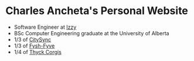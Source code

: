 # Charles Ancheta's Personal Website

- Software Engineer at [Izzy](https://www.izzyplatform.com/)
- BSc Computer Engineering graduate at the University of Alberta
- 1/3 of [CitySync](https://citysync.ca)
- 1/3 of [Fysh-Fyve](https://fysh-fyve.github.io)
- 1/4 of [Thyck Corgis](https://thyck.top)
